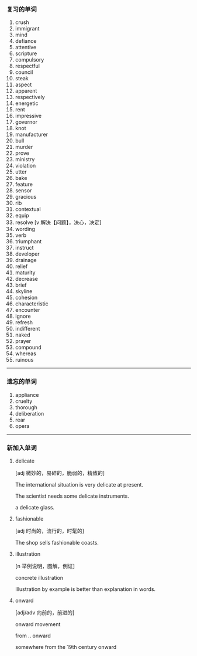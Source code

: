 ### 复习的单词

1.   crush
2.   immigrant
3.   mind
4.   defiance
5.   attentive
6.   scripture
7.   compulsory
8.   respectful
9.   council
10.   steak
11.   aspect
12.   apparent
13.   respectively
14.   energetic
15.   rent
16.   impressive
17.   governor
18.   knot
19.   manufacturer
20.   bull
21.   murder
22.   prove
23.   ministry
24.   violation
25.   utter
26.   bake
27.   feature
28.   sensor
29.   gracious
30.   rib
31.   contextual
32.   equip
33.   resolve [v 解决【问题】，决心，决定]
34.   wording
35.   verb
36.   triumphant
37.   instruct
38.   developer
39.   drainage
40.   relief
41.   maturity
42.   decrease
43.   brief
44.   skyline
45.   cohesion
46.   characteristic
47.   encounter
48.   ignore
49.   refresh
50.   indifferent
51.   naked
52.   prayer
53.   compound
54.   whereas
55.   ruinous

------



### 遗忘的单词

1.   appliance
2.   cruelty
3.   thorough
4.   deliberation
5.   rear
6.   opera

------



### 新加入单词

1.   delicate

     [adj 微妙的，易碎的，脆弱的，精致的]

     The international situation is very delicate at present.

     The scientist needs some delicate instruments.

     a delicate glass.

2.   fashionable

     [adj 时尚的，流行的，时髦的]

     The shop sells fashionable coasts.

3.   illustration

     [n 举例说明，图解，例证]

     concrete illustration

     Illustration by example is better than explanation in words.

4.   onward

     [adj/adv 向前的，前进的]

     onward movement

     from .. onward

     somewhere from the 19th century onward